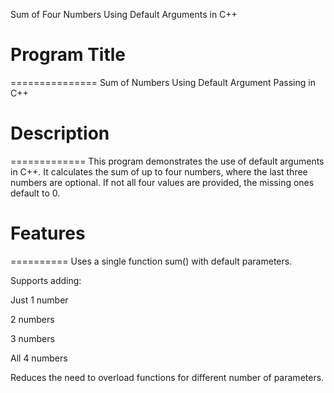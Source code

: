 Sum of Four Numbers Using Default Arguments in C++

# Program Title
===============
Sum of Numbers Using Default Argument Passing in C++



# Description
=============
This program demonstrates the use of default arguments in C++.
It calculates the sum of up to four numbers, where the last three numbers are optional.
If not all four values are provided, the missing ones default to 0.



# Features
==========
Uses a single function sum() with default parameters.

Supports adding:

Just 1 number

2 numbers

3 numbers

All 4 numbers

Reduces the need to overload functions for different number of parameters.
